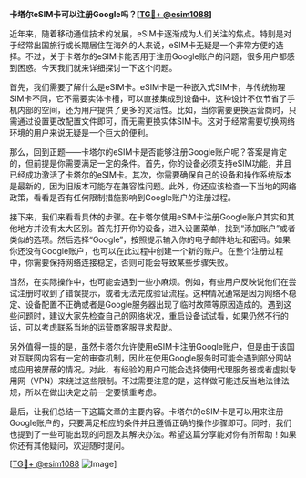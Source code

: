 **卡塔尔eSIM卡可以注册Google吗？[[TG💪+ @esim1088](https://t.me/s/esim1088)]**

近年来，随着移动通信技术的发展，eSIM卡逐渐成为人们关注的焦点。特别是对于经常出国旅行或长期居住在海外的人来说，eSIM卡无疑是一个非常方便的选择。不过，关于卡塔尔的eSIM卡能否用于注册Google账户的问题，很多用户都感到困惑。今天我们就来详细探讨一下这个问题。

首先，我们需要了解什么是eSIM卡。eSIM卡是一种嵌入式SIM卡，与传统物理SIM卡不同，它不需要实体卡槽，可以直接集成到设备中。这种设计不仅节省了手机内部的空间，还为用户提供了更多的灵活性。比如，当你需要更换运营商时，只需通过设置更改配置文件即可，而无需更换实体SIM卡。这对于经常需要切换网络环境的用户来说无疑是一个巨大的便利。

那么，回到正题——卡塔尔的eSIM卡是否能够注册Google账户呢？答案是肯定的，但前提是你需要满足一定的条件。首先，你的设备必须支持eSIM功能，并且已经成功激活了卡塔尔的eSIM卡。其次，你需要确保自己的设备和操作系统版本是最新的，因为旧版本可能存在兼容性问题。此外，你还应该检查一下当地的网络政策，看看是否有任何限制措施影响到Google账户的注册过程。

接下来，我们来看看具体的步骤。在卡塔尔使用eSIM卡注册Google账户其实和其他地方并没有太大区别。首先打开你的设备，进入设置菜单，找到“添加账户”或者类似的选项。然后选择“Google”，按照提示输入你的电子邮件地址和密码。如果你还没有Google账户，也可以在此过程中创建一个新的账户。在整个注册过程中，你需要保持网络连接稳定，否则可能会导致某些步骤失败。

当然，在实际操作中，也可能会遇到一些小麻烦。例如，有些用户反映说他们在尝试注册时收到了错误提示，或者无法完成验证流程。这种情况通常是因为网络不稳定、设备配置不正确或者是Google服务器出现了临时故障等原因造成的。遇到这些问题时，建议大家先检查自己的网络状况，重启设备试试看，如果仍然不行的话，可以考虑联系当地的运营商客服寻求帮助。

另外值得一提的是，虽然卡塔尔允许使用eSIM卡注册Google账户，但是由于该国对互联网内容有一定的审查机制，因此在使用Google服务时可能会遇到部分网站或应用被屏蔽的情况。对此，有经验的用户可能会选择使用代理服务器或者虚拟专用网（VPN）来绕过这些限制。不过需要注意的是，这样做可能违反当地法律法规，所以在做出决定之前一定要慎重考虑。

最后，让我们总结一下这篇文章的主要内容。卡塔尔的eSIM卡是可以用来注册Google账户的，只要满足相应的条件并且遵循正确的操作步骤即可。同时，我们也提到了一些可能出现的问题及其解决办法。希望这篇分享能对你有所帮助！如果你还有其他疑问，欢迎随时提问。

[[TG💪+ @esim1088](https://t.me/s/esim1088) ![Image](https://i.postimg.cc/4NQfJmqS/Snipaste-2025-05-13-00-14-12.png)]